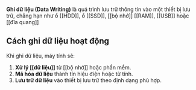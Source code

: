 **Ghi dữ liệu (Data Writing)** là quá trình lưu trữ thông tin vào một thiết bị lưu trữ, chẳng hạn như ổ [[HDD]], ổ [[SSD]], [[bộ nhớ]] [[RAM]], [[USB]] hoặc [[đĩa quang]]

## Cách ghi dữ liệu hoạt động

Khi ghi dữ liệu, máy tính sẽ:

1. **Xử lý [[dữ liệu]]** từ [[bộ nhớ]] hoặc phần mềm.
2. **Mã hóa dữ liệu** thành tín hiệu điện hoặc từ tính.
3. **Lưu trữ dữ liệu** vào thiết bị lưu trữ theo định dạng phù hợp.